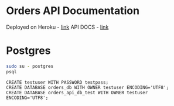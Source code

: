 # Orders API Documentation
Deployed on Heroku - [link](https://jimmie-orders-api-e6327f2ac0f9.herokuapp.com/)
API DOCS - [link](https://jimmie-orders-api-e6327f2ac0f9.herokuapp.com/apidocs)


# Postgres

```bash
sudo su - postgres
psql
```

```
CREATE testuser WITH PASSWORD testpass;
CREATE DATABASE orders_db WITH OWNER testuser ENCODING='UTF8';
CREATE DATABASE orders_api_db_test WITH OWNER testuser ENCODING='UTF8';
```
